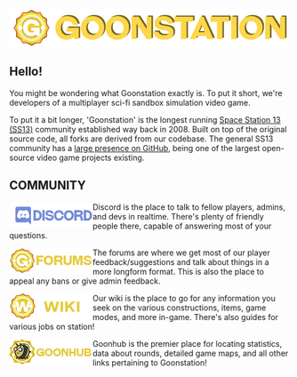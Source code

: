 [![Goonstation](https://raw.githubusercontent.com/goonstation/goonstation/master/.github/assets/goonstation.png)](#)

## Hello!

You might be wondering what Goonstation exactly is. To put it short, we're developers of a multiplayer sci-fi sandbox simulation video game.

To put it a bit longer, 'Goonstation' is the longest running [Space Station 13 (SS13)](https://spacestation13.com/) community established way back in 2008.
Built on top of the original source code, all forks are derived from our codebase. 
The general SS13 community has a [large presence on GitHub](https://github.com/topics/ss13), being one of the largest open-source video game projects existing.


## COMMUNITY

[<img src="https://raw.githubusercontent.com/goonstation/goonstation/master/.github/assets/discord.png" alt="Discord" width="150" align="left">](https://discord.gg/zd8t6pY)
Discord is the place to talk to fellow players, admins, and devs in realtime. There's plenty of friendly people there, capable of answering most of your questions.

[<img src="https://raw.githubusercontent.com/goonstation/goonstation/master/.github/assets/forums.png" alt="Forums" width="150" align="left">](https://forum.ss13.co)
The forums are where we get most of our player feedback/suggestions and talk about things in a more longform format. This is also the place to appeal any bans or give admin feedback.

[<img src="https://raw.githubusercontent.com/goonstation/goonstation/master/.github/assets/wiki.png" alt="Goonhub" width="150" align="left">](https://wiki.ss13.co)
Our wiki is the place to go for any information you seek on the various constructions, items, game modes, and more in-game. There's also guides for various jobs on station!

[<img src="https://raw.githubusercontent.com/goonstation/goonstation/master/.github/assets/goonhub.png" alt="Goonhub" width="150" align="left">](https://goonhub.com)
Goonhub is the premier place for locating statistics, data about rounds, detailed game maps, and all other links pertaining to Goonstation!

<!--
🌈 Contribution guidelines - how can the community get involved?
👩‍💻 Useful resources - where can the community find your docs? Is there anything else the community should know?
-->
